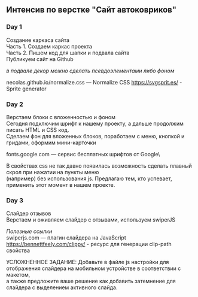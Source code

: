 ## Интенсив по верстке "Сайт автоковриков" ##

### Day 1 ###
Создание каркаса сайта\
Часть 1. Создаем каркас проекта\
Часть 2. Пишем код для шапки и подвала сайта\
Публикуем сайт на Github

*в подвале декор можно сделать псевдоэлементами либо фоном*

necolas.github.io/normalize.css — Normalize CSS
https://svgsprit.es/ - Sprite generator

### Day 2 ###
Верстаем блоки с вложенностью и фоном\
Сегодня подключим шрифт к нашему проекту, а дальше продолжим писать HTML и CSS код.\
Сделаем фон для вложенных блоков, поработаем с меню, кнопкой и гридами, оформим мини-карточки

fonts.google.com — сервис бесплатных шрифтов от Google\

В свойствах css не так давно появилась возможность сделать плавный скрол при нажатии на пункты меню\
(например) без использования js. Предлагаю тем, кто успевает, применить этот момент в нашем проекте.

### Day 3 ###
Слайдер отзывов\
Верстаем и оживляем слайдер с отзывами, используем swiperJS

*Полезные ссылки*\
swiperjs.com — плагин слайдера на JavaScript\
https://bennettfeely.com/clippy/ - ресурс для генерации clip-path свойства

УСЛОЖНЕННОЕ ЗАДАНИЕ: 
Добавьте в файле js настройки для отображения слайдера на мобильном устройстве в соответствии с макетом,\
а также предложите ваше решение как добавить затемнение для слайдера с выделением активного слайда.